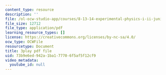 ```yaml
---
content_type: resource
description: ''
file: /ol-ocw-studio-app/courses/8-13-14-experimental-physics-i-ii-junior-lab-fall-2016-spring-2017/73b9e6ed942a1ba177706f5af5f12cf9_zHcHGFvd7Vw.pdf
file_size: 12712
file_type: application/pdf
learning_resource_types: []
license: https://creativecommons.org/licenses/by-nc-sa/4.0/
ocw_type: OCWFile
resourcetype: Document
title: 3play pdf file
uid: 73b9e6ed-942a-1ba1-7770-6f5af5f12cf9
video_metadata:
  youtube_id: null
---
```

